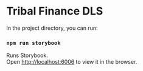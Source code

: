 # Tribal Finance DLS

In the project directory, you can run:

### `npm run storybook`

Runs Storybook.<br /> Open
[http://localhost:6006](http://localhost:6006) to view it in the browser.
